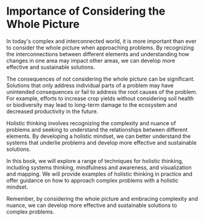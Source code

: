 Importance of Considering the Whole Picture
=========================================================

In today's complex and interconnected world, it is more important than ever to consider the whole picture when approaching problems. By recognizing the interconnections between different elements and understanding how changes in one area may impact other areas, we can develop more effective and sustainable solutions.

The consequences of not considering the whole picture can be significant. Solutions that only address individual parts of a problem may have unintended consequences or fail to address the root causes of the problem. For example, efforts to increase crop yields without considering soil health or biodiversity may lead to long-term damage to the ecosystem and decreased productivity in the future.

Holistic thinking involves recognizing the complexity and nuance of problems and seeking to understand the relationships between different elements. By developing a holistic mindset, we can better understand the systems that underlie problems and develop more effective and sustainable solutions.

In this book, we will explore a range of techniques for holistic thinking, including systems thinking, mindfulness and awareness, and visualization and mapping. We will provide examples of holistic thinking in practice and offer guidance on how to approach complex problems with a holistic mindset.

Remember, by considering the whole picture and embracing complexity and nuance, we can develop more effective and sustainable solutions to complex problems.
